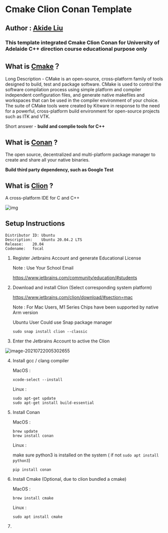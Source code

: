 # Cmake Clion Conan Template

## Author : [Akide Liu](https://github.com/AkideLiu)

### This template integrated Cmake Clion Conan for University of Adelaide C++ direction course educational purpose only

## What is [Cmake](https://cmake.org/)？

Long Description - CMake is an open-source, cross-platform family of tools designed to build, test and package software. CMake is used to control the software compilation process using simple platform and compiler independent configuration files, and generate native makefiles and workspaces that can be used in the compiler environment of your choice. The suite of CMake tools were created by Kitware in response to the need for a powerful, cross-platform build environment for open-source projects such as ITK and VTK.

Short answer - **build and complie tools for C++**

## What is [Conan](https://conan.io/) ? 

The open source, decentralized and multi-platform package manager to create and share all your native binaries. 

**Build third party dependency, such as Google Test**

## What is [Clion](https://www.jetbrains.com/clion/?rss) ?

 A cross-platform IDE for C and C++

![img](https://minio.llycloud.com/image/uPic/image-20210722XaUz5z.png)

## Setup Instructions

```shell
Distributor ID:	Ubuntu
Description:	Ubuntu 20.04.2 LTS
Release:	20.04
Codename:	focal
```

1. Register Jetbrains Account and generate Educational License

   Note : Use Your School Email

   https://www.jetbrains.com/community/education/#students
   

2. Download and install Clion (Select corresponding system platform)

   https://www.jetbrains.com/clion/download/#section=mac

   Note : For Mac Users, M1 Series Chips have been supported by native Arm version 

   Ubuntu User Could use Snap package manager

   ```shell
   sudo snap install clion --classic
   ```

   

3.  Enter the Jetbrains Account to active the Clion

   ![image-20210722005302655](https://minio.llycloud.com/image/uPic/image-20210722uzEuBk.png)

4. Install gcc / clang compiler

   MacOS : 

   ```shell
   xcode-select --install
   ```

   Linux : 

   ```shell
   sudo apt-get update
   sudo apt-get install build-essential
   ```

5. Install Conan

   MacOS :

   ```shell
   brew update
   brew install conan
   ```

   Linux :

   make sure python3 is installed on the system ( if not `sudo apt install python3`)

   ```shell
   pip install conan
   ```

6. Install Cmake (Optional, due to clion bundled a cmake)

   MacOS :

   ```shell
   brew install cmake
   ```

   Linux :

   ```shell
   sudo apt install cmake
   ```

7. 

